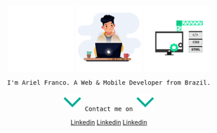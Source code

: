 <p align="center">
  <img src="https://github.com/arielff3/arielff3/blob/master/.github/react.gif?raw=true" alt="react" width="150px" /> 
  <img src="https://github.com/arielff3/arielff3/blob/master/.github/dev2.gif?raw=true" alt="dev2" width="150px" />
  <img src="https://github.com/arielff3/arielff3/blob/master/.github/dev.gif?raw=true" alt="dev" width="150px" />
</p>
<p align="center">
  <samp>
    I'm Ariel Franco. A Web & Mobile Developer from Brazil. 
     <br><br>
     <img width="40px" src=".github/arrow.svg" alt="arrow"/> Contact me on <img width="40px" src=".github/arrow.svg" alt="arrow"/>
  </samp>
</p>

<p align="center">
  <a href="https://www.linkedin.com/in/ariel-franco-ferreira-37b42b17a">Linkedin</a>
  <a href="https://www.linkedin.com/in/ariel-franco-ferreira-37b42b17a">Linkedin</a>
  <a href="https://www.linkedin.com/in/ariel-franco-ferreira-37b42b17a">Linkedin</a>
</p>
<!--
**arielff3/arielff3** is a ✨ _special_ ✨ repository because its `README.md` (this file) appears on your GitHub profile.

Here are some ideas to get you started:

- 🔭 I’m currently working on ...
- 🌱 I’m currently learning ...
- 👯 I’m looking to collaborate on ...
- 🤔 I’m looking for help with ...
- 💬 Ask me about ...
- 📫 How to reach me: ...
- 😄 Pronouns: ...
- ⚡ Fun fact: ...
-->

